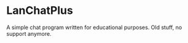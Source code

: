 # LanChatPlus
A simple chat program written for educational purposes.
Old stuff, no support anymore.

